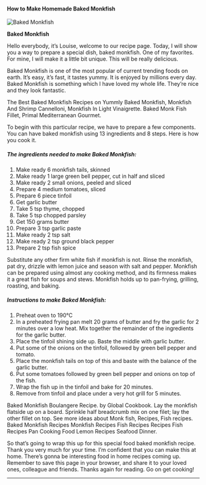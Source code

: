             

#### How to Make Homemade Baked Monkfish

![Baked Monkfish](https://img-global.cpcdn.com/recipes/5292408602886144/751x532cq70/baked-monkfish-recipe-main-photo.jpg)

**Baked Monkfish**

Hello everybody, it’s Louise, welcome to our recipe page. Today, I will show you a way to prepare a special dish, baked monkfish. One of my favorites. For mine, I will make it a little bit unique. This will be really delicious.

Baked Monkfish is one of the most popular of current trending foods on earth. It’s easy, it’s fast, it tastes yummy. It is enjoyed by millions every day. Baked Monkfish is something which I have loved my whole life. They’re nice and they look fantastic.

The Best Baked Monkfish Recipes on Yummly Baked Monkfish, Monkfish And Shrimp Cannelloni, Monkfish In Light Vinaigrette. Baked Monk Fish Fillet, Primal Mediterranean Gourmet.

To begin with this particular recipe, we have to prepare a few components. You can have baked monkfish using 13 ingredients and 8 steps. Here is how you cook it.

##### The ingredients needed to make Baked Monkfish:

1.  Make ready 6 monkfish tails, skinned
2.  Make ready 1 large green bell pepper, cut in half and sliced
3.  Make ready 2 small onions, peeled and sliced
4.  Prepare 4 medium tomatoes, sliced
5.  Prepare 6 piece tinfoil
6.  Get garlic butter
7.  Take 5 tsp thyme, chopped
8.  Take 5 tsp chopped parsley
9.  Get 150 grams butter
10.  Prepare 3 tsp garlic paste
11.  Make ready 2 tsp salt
12.  Make ready 2 tsp ground black pepper
13.  Prepare 2 tsp fish spice

Substitute any other firm white fish if monkfish is not. Rinse the monkfish, pat dry, drizzle with lemon juice and season with salt and pepper. Monkfish can be prepared using almost any cooking method, and its firmness makes it a great fish for soups and stews. Monkfish holds up to pan-frying, grilling, roasting, and baking.

##### Instructions to make Baked Monkfish:

1.  Preheat oven to 190°C
2.  In a preheated frying pan melt 20 grams of butter and fry the garlic for 2 minutes over a low heat. Mix together the remainder of the ingredients for the garlic butter.
3.  Place the tinfoil shining side up. Baste the middle with garlic butter.
4.  Put some of the onions on the tinfoil, followed by green bell pepper and tomato.
5.  Place the monkfish tails on top of this and baste with the balance of the garlic butter.
6.  Put some tomatoes followed by green bell pepper and onions on top of the fish.
7.  Wrap the fish up in the tinfoil and bake for 20 minutes.
8.  Remove from tinfoil and place under a very hot grill for 5 minutes.

Baked Monkfish Boulangere Recipe. by Global Cookbook. Lay the monkfish flatside up on a board. Sprinkle half breadcrumb mix on one filet; lay the other fillet on top. See more ideas about Monk fish, Recipes, Fish recipes. Baked Monkfish Recipes Monkfish Recipes Fish Recipes Recipes Fish Recipes Pan Cooking Food Lemon Recipes Seafood Dinner.

So that’s going to wrap this up for this special food baked monkfish recipe. Thank you very much for your time. I’m confident that you can make this at home. There’s gonna be interesting food in home recipes coming up. Remember to save this page in your browser, and share it to your loved ones, colleague and friends. Thanks again for reading. Go on get cooking!

* * *